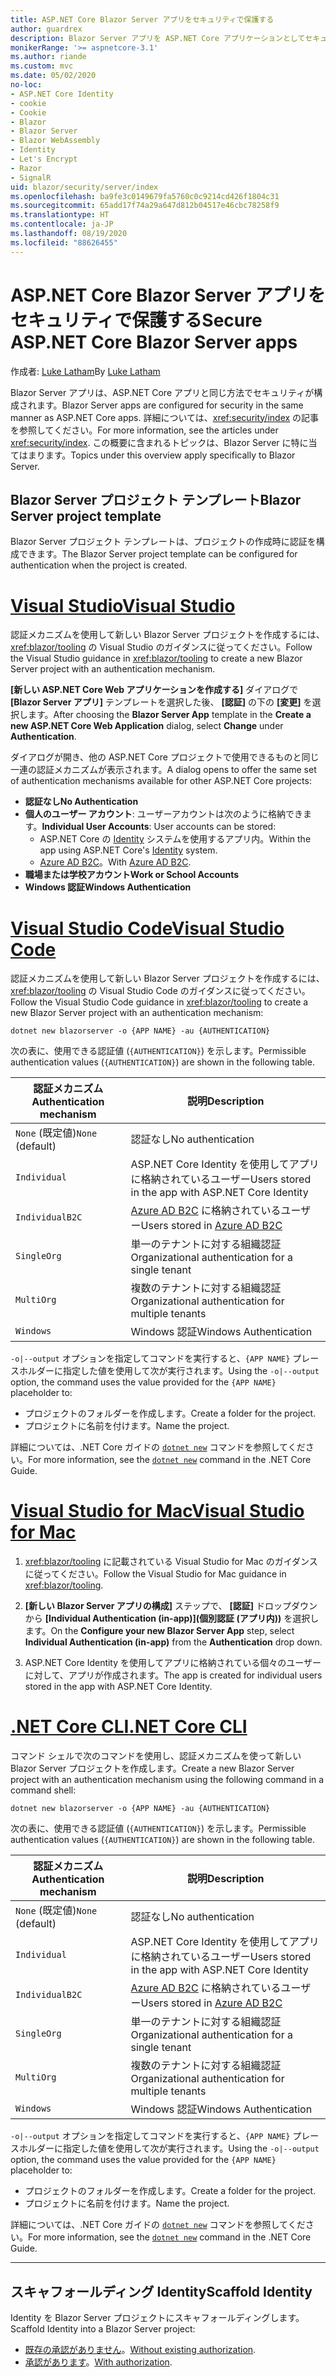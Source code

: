 ```yaml
---
title: ASP.NET Core Blazor Server アプリをセキュリティで保護する
author: guardrex
description: Blazor Server アプリを ASP.NET Core アプリケーションとしてセキュリティで保護する方法について説明します。
monikerRange: '>= aspnetcore-3.1'
ms.author: riande
ms.custom: mvc
ms.date: 05/02/2020
no-loc:
- ASP.NET Core Identity
- cookie
- Cookie
- Blazor
- Blazor Server
- Blazor WebAssembly
- Identity
- Let's Encrypt
- Razor
- SignalR
uid: blazor/security/server/index
ms.openlocfilehash: ba9fe3c0149679fa5760c0c9214cd426f1804c31
ms.sourcegitcommit: 65add17f74a29a647d812b04517e46cbc78258f9
ms.translationtype: HT
ms.contentlocale: ja-JP
ms.lasthandoff: 08/19/2020
ms.locfileid: "88626455"
---
```

# <a name="secure-aspnet-core-no-locblazor-server-apps"></a><span data-ttu-id="157b4-103">ASP.NET Core Blazor Server アプリをセキュリティで保護する</span><span class="sxs-lookup"><span data-stu-id="157b4-103">Secure ASP.NET Core Blazor Server apps</span></span>

<span data-ttu-id="157b4-104">作成者: [Luke Latham](https://github.com/guardrex)</span><span class="sxs-lookup"><span data-stu-id="157b4-104">By [Luke Latham](https://github.com/guardrex)</span></span>

<span data-ttu-id="157b4-105">Blazor Server アプリは、ASP.NET Core アプリと同じ方法でセキュリティが構成されます。</span><span class="sxs-lookup"><span data-stu-id="157b4-105">Blazor Server apps are configured for security in the same manner as ASP.NET Core apps.</span></span> <span data-ttu-id="157b4-106">詳細については、<xref:security/index> の記事を参照してください。</span><span class="sxs-lookup"><span data-stu-id="157b4-106">For more information, see the articles under <xref:security/index>.</span></span> <span data-ttu-id="157b4-107">この概要に含まれるトピックは、Blazor Server に特に当てはまります。</span><span class="sxs-lookup"><span data-stu-id="157b4-107">Topics under this overview apply specifically to Blazor Server.</span></span> 

## <a name="no-locblazor-server-project-template"></a><span data-ttu-id="157b4-108">Blazor Server プロジェクト テンプレート</span><span class="sxs-lookup"><span data-stu-id="157b4-108">Blazor Server project template</span></span>

<span data-ttu-id="157b4-109">Blazor Server プロジェクト テンプレートは、プロジェクトの作成時に認証を構成できます。</span><span class="sxs-lookup"><span data-stu-id="157b4-109">The Blazor Server project template can be configured for authentication when the project is created.</span></span>

# <a name="visual-studio"></a>[<span data-ttu-id="157b4-110">Visual Studio</span><span class="sxs-lookup"><span data-stu-id="157b4-110">Visual Studio</span></span>](#tab/visual-studio)

<span data-ttu-id="157b4-111">認証メカニズムを使用して新しい Blazor Server プロジェクトを作成するには、<xref:blazor/tooling> の Visual Studio のガイダンスに従ってください。</span><span class="sxs-lookup"><span data-stu-id="157b4-111">Follow the Visual Studio guidance in <xref:blazor/tooling> to create a new Blazor Server project with an authentication mechanism.</span></span>

<span data-ttu-id="157b4-112">**[新しい ASP.NET Core Web アプリケーションを作成する]** ダイアログで **[Blazor Server アプリ]** テンプレートを選択した後、 **[認証]** の下の **[変更]** を選択します。</span><span class="sxs-lookup"><span data-stu-id="157b4-112">After choosing the **Blazor Server App** template in the **Create a new ASP.NET Core Web Application** dialog, select **Change** under **Authentication**.</span></span>

<span data-ttu-id="157b4-113">ダイアログが開き、他の ASP.NET Core プロジェクトで使用できるものと同じ一連の認証メカニズムが表示されます。</span><span class="sxs-lookup"><span data-stu-id="157b4-113">A dialog opens to offer the same set of authentication mechanisms available for other ASP.NET Core projects:</span></span>

* <span data-ttu-id="157b4-114">**認証なし**</span><span class="sxs-lookup"><span data-stu-id="157b4-114">**No Authentication**</span></span>
* <span data-ttu-id="157b4-115">**個人のユーザー アカウント**: ユーザーアカウントは次のように格納できます。</span><span class="sxs-lookup"><span data-stu-id="157b4-115">**Individual User Accounts**: User accounts can be stored:</span></span>
  * <span data-ttu-id="157b4-116">ASP.NET Core の [Identity](xref:security/authentication/identity) システムを使用するアプリ内。</span><span class="sxs-lookup"><span data-stu-id="157b4-116">Within the app using ASP.NET Core's [Identity](xref:security/authentication/identity) system.</span></span>
  * <span data-ttu-id="157b4-117">[Azure AD B2C](xref:security/authentication/azure-ad-b2c)。</span><span class="sxs-lookup"><span data-stu-id="157b4-117">With [Azure AD B2C](xref:security/authentication/azure-ad-b2c).</span></span>
* <span data-ttu-id="157b4-118">**職場または学校アカウント**</span><span class="sxs-lookup"><span data-stu-id="157b4-118">**Work or School Accounts**</span></span>
* <span data-ttu-id="157b4-119">**Windows 認証**</span><span class="sxs-lookup"><span data-stu-id="157b4-119">**Windows Authentication**</span></span>

# <a name="visual-studio-code"></a>[<span data-ttu-id="157b4-120">Visual Studio Code</span><span class="sxs-lookup"><span data-stu-id="157b4-120">Visual Studio Code</span></span>](#tab/visual-studio-code)

<span data-ttu-id="157b4-121">認証メカニズムを使用して新しい Blazor Server プロジェクトを作成するには、<xref:blazor/tooling> の Visual Studio Code のガイダンスに従ってください。</span><span class="sxs-lookup"><span data-stu-id="157b4-121">Follow the Visual Studio Code guidance in <xref:blazor/tooling> to create a new Blazor Server project with an authentication mechanism:</span></span>

```dotnetcli
dotnet new blazorserver -o {APP NAME} -au {AUTHENTICATION}
```

<span data-ttu-id="157b4-122">次の表に、使用できる認証値 (`{AUTHENTICATION}`) を示します。</span><span class="sxs-lookup"><span data-stu-id="157b4-122">Permissible authentication values (`{AUTHENTICATION}`) are shown in the following table.</span></span>

| <span data-ttu-id="157b4-123">認証メカニズム</span><span class="sxs-lookup"><span data-stu-id="157b4-123">Authentication mechanism</span></span> | <span data-ttu-id="157b4-124">説明</span><span class="sxs-lookup"><span data-stu-id="157b4-124">Description</span></span> |
| ------------------------ | ----------- |
| <span data-ttu-id="157b4-125">`None` (既定値)</span><span class="sxs-lookup"><span data-stu-id="157b4-125">`None` (default)</span></span>         | <span data-ttu-id="157b4-126">認証なし</span><span class="sxs-lookup"><span data-stu-id="157b4-126">No authentication</span></span> |
| `Individual`             | <span data-ttu-id="157b4-127">ASP.NET Core Identity を使用してアプリに格納されているユーザー</span><span class="sxs-lookup"><span data-stu-id="157b4-127">Users stored in the app with ASP.NET Core Identity</span></span> |
| `IndividualB2C`          | <span data-ttu-id="157b4-128">[Azure AD B2C](xref:security/authentication/azure-ad-b2c) に格納されているユーザー</span><span class="sxs-lookup"><span data-stu-id="157b4-128">Users stored in [Azure AD B2C](xref:security/authentication/azure-ad-b2c)</span></span> |
| `SingleOrg`              | <span data-ttu-id="157b4-129">単一のテナントに対する組織認証</span><span class="sxs-lookup"><span data-stu-id="157b4-129">Organizational authentication for a single tenant</span></span> |
| `MultiOrg`               | <span data-ttu-id="157b4-130">複数のテナントに対する組織認証</span><span class="sxs-lookup"><span data-stu-id="157b4-130">Organizational authentication for multiple tenants</span></span> |
| `Windows`                | <span data-ttu-id="157b4-131">Windows 認証</span><span class="sxs-lookup"><span data-stu-id="157b4-131">Windows Authentication</span></span> |

<span data-ttu-id="157b4-132">`-o|--output` オプションを指定してコマンドを実行すると、`{APP NAME}` プレースホルダーに指定した値を使用して次が実行されます。</span><span class="sxs-lookup"><span data-stu-id="157b4-132">Using the `-o|--output` option, the command uses the value provided for the `{APP NAME}` placeholder to:</span></span>

* <span data-ttu-id="157b4-133">プロジェクトのフォルダーを作成します。</span><span class="sxs-lookup"><span data-stu-id="157b4-133">Create a folder for the project.</span></span>
* <span data-ttu-id="157b4-134">プロジェクトに名前を付けます。</span><span class="sxs-lookup"><span data-stu-id="157b4-134">Name the project.</span></span>

<span data-ttu-id="157b4-135">詳細については、.NET Core ガイドの [`dotnet new`](/dotnet/core/tools/dotnet-new) コマンドを参照してください。</span><span class="sxs-lookup"><span data-stu-id="157b4-135">For more information, see the [`dotnet new`](/dotnet/core/tools/dotnet-new) command in the .NET Core Guide.</span></span>

# <a name="visual-studio-for-mac"></a>[<span data-ttu-id="157b4-136">Visual Studio for Mac</span><span class="sxs-lookup"><span data-stu-id="157b4-136">Visual Studio for Mac</span></span>](#tab/visual-studio-mac)

1. <span data-ttu-id="157b4-137"><xref:blazor/tooling> に記載されている Visual Studio for Mac のガイダンスに従ってください。</span><span class="sxs-lookup"><span data-stu-id="157b4-137">Follow the Visual Studio for Mac guidance in <xref:blazor/tooling>.</span></span>

1. <span data-ttu-id="157b4-138">**[新しい Blazor Server アプリの構成]** ステップで、 **[認証]** ドロップダウンから **[Individual Authentication (in-app)]\(個別認証 (アプリ内)\)** を選択します。</span><span class="sxs-lookup"><span data-stu-id="157b4-138">On the **Configure your new Blazor Server App** step, select **Individual Authentication (in-app)** from the **Authentication** drop down.</span></span>

1. <span data-ttu-id="157b4-139">ASP.NET Core Identity を使用してアプリに格納されている個々のユーザーに対して、アプリが作成されます。</span><span class="sxs-lookup"><span data-stu-id="157b4-139">The app is created for individual users stored in the app with ASP.NET Core Identity.</span></span>

# <a name="net-core-cli"></a>[<span data-ttu-id="157b4-140">.NET Core CLI</span><span class="sxs-lookup"><span data-stu-id="157b4-140">.NET Core CLI</span></span>](#tab/netcore-cli/)

<span data-ttu-id="157b4-141">コマンド シェルで次のコマンドを使用し、認証メカニズムを使って新しい Blazor Server プロジェクトを作成します。</span><span class="sxs-lookup"><span data-stu-id="157b4-141">Create a new Blazor Server project with an authentication mechanism using the following command in a command shell:</span></span>

```dotnetcli
dotnet new blazorserver -o {APP NAME} -au {AUTHENTICATION}
```

<span data-ttu-id="157b4-142">次の表に、使用できる認証値 (`{AUTHENTICATION}`) を示します。</span><span class="sxs-lookup"><span data-stu-id="157b4-142">Permissible authentication values (`{AUTHENTICATION}`) are shown in the following table.</span></span>

| <span data-ttu-id="157b4-143">認証メカニズム</span><span class="sxs-lookup"><span data-stu-id="157b4-143">Authentication mechanism</span></span> | <span data-ttu-id="157b4-144">説明</span><span class="sxs-lookup"><span data-stu-id="157b4-144">Description</span></span> |
| ------------------------ | ----------- |
| <span data-ttu-id="157b4-145">`None` (既定値)</span><span class="sxs-lookup"><span data-stu-id="157b4-145">`None` (default)</span></span>         | <span data-ttu-id="157b4-146">認証なし</span><span class="sxs-lookup"><span data-stu-id="157b4-146">No authentication</span></span> |
| `Individual`             | <span data-ttu-id="157b4-147">ASP.NET Core Identity を使用してアプリに格納されているユーザー</span><span class="sxs-lookup"><span data-stu-id="157b4-147">Users stored in the app with ASP.NET Core Identity</span></span> |
| `IndividualB2C`          | <span data-ttu-id="157b4-148">[Azure AD B2C](xref:security/authentication/azure-ad-b2c) に格納されているユーザー</span><span class="sxs-lookup"><span data-stu-id="157b4-148">Users stored in [Azure AD B2C](xref:security/authentication/azure-ad-b2c)</span></span> |
| `SingleOrg`              | <span data-ttu-id="157b4-149">単一のテナントに対する組織認証</span><span class="sxs-lookup"><span data-stu-id="157b4-149">Organizational authentication for a single tenant</span></span> |
| `MultiOrg`               | <span data-ttu-id="157b4-150">複数のテナントに対する組織認証</span><span class="sxs-lookup"><span data-stu-id="157b4-150">Organizational authentication for multiple tenants</span></span> |
| `Windows`                | <span data-ttu-id="157b4-151">Windows 認証</span><span class="sxs-lookup"><span data-stu-id="157b4-151">Windows Authentication</span></span> |

<span data-ttu-id="157b4-152">`-o|--output` オプションを指定してコマンドを実行すると、`{APP NAME}` プレースホルダーに指定した値を使用して次が実行されます。</span><span class="sxs-lookup"><span data-stu-id="157b4-152">Using the `-o|--output` option, the command uses the value provided for the `{APP NAME}` placeholder to:</span></span>

* <span data-ttu-id="157b4-153">プロジェクトのフォルダーを作成します。</span><span class="sxs-lookup"><span data-stu-id="157b4-153">Create a folder for the project.</span></span>
* <span data-ttu-id="157b4-154">プロジェクトに名前を付けます。</span><span class="sxs-lookup"><span data-stu-id="157b4-154">Name the project.</span></span>

<span data-ttu-id="157b4-155">詳細については、.NET Core ガイドの [`dotnet new`](/dotnet/core/tools/dotnet-new) コマンドを参照してください。</span><span class="sxs-lookup"><span data-stu-id="157b4-155">For more information, see the [`dotnet new`](/dotnet/core/tools/dotnet-new) command in the .NET Core Guide.</span></span>

---

## <a name="scaffold-no-locidentity"></a><span data-ttu-id="157b4-156">スキャフォールディング Identity</span><span class="sxs-lookup"><span data-stu-id="157b4-156">Scaffold Identity</span></span>

<span data-ttu-id="157b4-157">Identity を Blazor Server プロジェクトにスキャフォールディングします。</span><span class="sxs-lookup"><span data-stu-id="157b4-157">Scaffold Identity into a Blazor Server project:</span></span>

* <span data-ttu-id="157b4-158">[既存の承認がありません](xref:security/authentication/scaffold-identity#scaffold-identity-into-a-blazor-server-project-without-existing-authorization)。</span><span class="sxs-lookup"><span data-stu-id="157b4-158">[Without existing authorization](xref:security/authentication/scaffold-identity#scaffold-identity-into-a-blazor-server-project-without-existing-authorization).</span></span>
* <span data-ttu-id="157b4-159">[承認があります](xref:security/authentication/scaffold-identity#scaffold-identity-into-a-blazor-server-project-with-authorization)。</span><span class="sxs-lookup"><span data-stu-id="157b4-159">[With authorization](xref:security/authentication/scaffold-identity#scaffold-identity-into-a-blazor-server-project-with-authorization).</span></span>
